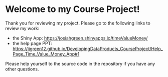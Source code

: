 # Welcome to my Course Project!

Thank you for reviewing my project. Please go to the following links to review my work:
- the Shiny App: https://josiahgreen.shinyapps.io/timeValueMoney/
- the help page PPT: https://jjgreen12.github.io/DevelopingDataProducts_CourseProject/Help_Page_Time_Value_Money_App#1

Please help yourself to the source code in the repository if you have any other questions.
